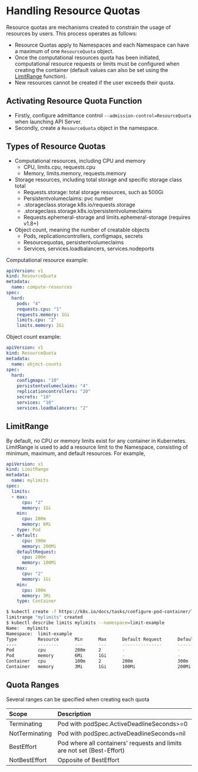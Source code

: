 # Handling Resource Quotas

Resource quotas are mechanisms created to constrain the usage of resources by users. This process operates as follows:

* Resource Quotas apply to Namespaces and each Namespace can have a maximum of one `ResourceQuota` object. 
* Once the computational resources quota has been initiated, computational resource requests or limits must be configured when creating the container (default values can also be set using the [LimitRange](https://kubernetes.io/docs/tasks/administer-cluster/cpu-memory-limit/) function). 
* New resources cannot be created if the user exceeds their quota.

## Activating Resource Quota Function

* Firstly, configure admittance control `--admission-control=ResourceQuota` when launching API Server.
* Secondly, create a `ResourceQuota` object in the namespace.

## Types of Resource Quotas

* Computational resources, including CPU and memory
  * CPU, limits.cpu, requests.cpu
  * Memory, limits.memory, requests.memory
* Storage resources, including total storage and specific storage class total
  * Requests.storage: total storage resources, such as 500Gi
  * Persistentvolumeclaims: pvc number
  * .storageclass.storage.k8s.io/requests.storage
  * .storageclass.storage.k8s.io/persistentvolumeclaims
  * Requests.ephemeral-storage and limits.ephemeral-storage (requires v1.8+)
* Object count, meaning the number of creatable objects
  * Pods, replicationcontrollers, configmaps, secrets
  * Resourcequotas, persistentvolumeclaims
  * Services, services.loadbalancers, services.nodeports

Computational resource example:

```yaml
apiVersion: v1
kind: ResourceQuota
metadata:
  name: compute-resources
spec:
  hard:
    pods: "4"
    requests.cpu: "1"
    requests.memory: 1Gi
    limits.cpu: "2"
    limits.memory: 2Gi
```

Object count example:

```yaml
apiVersion: v1
kind: ResourceQuota
metadata:
  name: object-counts
spec:
  hard:
    configmaps: "10"
    persistentvolumeclaims: "4"
    replicationcontrollers: "20"
    secrets: "10"
    services: "10"
    services.loadbalancers: "2"
```
## LimitRange

By default, no CPU or memory limits exist for any container in Kubernetes. LimitRange is used to add a resource limit to the Namespace, consisting of minimum, maximum, and default resources. For example,

```yaml
apiVersion: v1
kind: LimitRange
metadata:
  name: mylimits
spec:
  limits:
  - max:
      cpu: "2"
      memory: 1Gi
    min:
      cpu: 200m
      memory: 6Mi
    type: Pod
  - default:
      cpu: 300m
      memory: 200Mi
    defaultRequest:
      cpu: 200m
      memory: 100Mi
    max:
      cpu: "2"
      memory: 1Gi
    min:
      cpu: 100m
      memory: 3Mi
    type: Container
```

```bash
$ kubectl create -f https://k8s.io/docs/tasks/configure-pod-container/limits.yaml --namespace=limit-example
limitrange "mylimits" created
$ kubectl describe limits mylimits --namespace=limit-example
Name:   mylimits
Namespace:  limit-example
Type        Resource      Min      Max      Default Request      Default Limit      Max Limit/Request Ratio
----        --------      ---      ---      ---------------      -------------      -----------------------
Pod         cpu           200m     2        -                    -                  -
Pod         memory        6Mi      1Gi      -                    -                  -
Container   cpu           100m     2        200m                 300m               -
Container   memory        3Mi      1Gi      100Mi                200Mi              -
```

## Quota Ranges

Several ranges can be specified when creating each quota

| Scope | Description |
| :--- | :--- |
| Terminating | Pod with podSpec.ActiveDeadlineSeconds>=0 |
| NotTerminating | Pod with podSpec.activeDeadlineSeconds=nil |
| BestEffort | Pod where all containers' requests and limits are not set (Best-Effort) |
| NotBestEffort | Opposite of BestEffort |